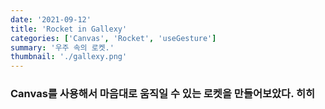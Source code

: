 ```yaml
---
date: '2021-09-12'
title: 'Rocket in Gallexy'
categories: ['Canvas', 'Rocket', 'useGesture']
summary: '우주 속의 로켓.'
thumbnail: './gallexy.png'
---
```


### Canvas를 사용해서 마음대로 움직일 수 있는 로켓을 만들어보았다. 히히